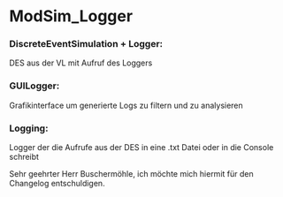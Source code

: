 # ModSim_Logger

### DiscreteEventSimulation + Logger:
DES aus der VL mit Aufruf des Loggers

### GUILogger:
Grafikinterface um generierte Logs zu filtern und zu analysieren

### Logging:
Logger der die Aufrufe aus der DES in eine .txt Datei oder in die Console schreibt


Sehr geehrter Herr Buschermöhle,
ich möchte mich hiermit für den Changelog entschuldigen.
